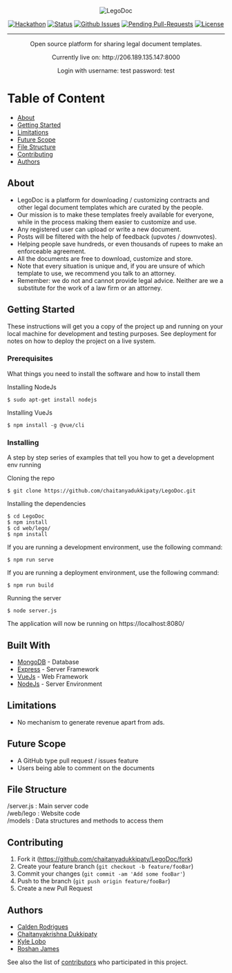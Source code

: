 <div align="center">

![LegoDoc](https://imgur.com/cRFAecF.png)

[![Hackathon](https://img.shields.io/badge/hackathon-Mumbai-orange.svg)](http://mumbaihackathon.in/) 
[![Status](https://img.shields.io/badge/status-active-green.svg)]() 
[![Github Issues](http://githubbadges.herokuapp.com/chaitanyadukkipaty/LegoDoc/issues.svg?style=flat-square)](https://github.com/chaitanyadukkipaty/LegoDoc/issues) 
[![Pending Pull-Requests](http://githubbadges.herokuapp.com/chaitanyadukkipaty/LegoDoc/pulls.svg?style=flat-square)](https://github.com/chaitanyadukkipaty/LegoDoc/pulls) 
[![License](https://img.shields.io/badge/license-GNU-blue.svg)](LICENSE.md)


</div>

---

<p align="center">Open source platform for sharing legal document templates.</p>
<p align="center">Currently live on: http://206.189.135.147:8000</p>
<p align="center">Login with username: test password: test</p>

# Table of Content
+ [About](#description)
+ [Getting Started](#getting_started)
+ [Limitations](#limitations)
+ [Future Scope](#future_scope)
+ [File Structure](#file_structure)
+ [Contributing](#contributing)
+ [Authors](#authors)

## About<a name="description"></a>
+ LegoDoc is a platform for downloading / customizing contracts and other legal document templates which are curated by the people.
+ Our mission is to make these templates freely available for everyone, while in the process making them easier to customize and use.
+ Any registered user can upload or write a new document.
+ Posts will be filtered with the help of feedback (upvotes / downvotes).
+ Helping people save hundreds, or even thousands of rupees to make an enforceable agreement.
+ All the documents are free to download, customize and store.
+ Note that every situation is unique and, if you are unsure of which template to use, we recommend you talk to an attorney.
+ Remember: we do not and cannot provide legal advice. Neither are we a substitute for the work of a law firm or an attorney. 

## Getting Started<a name="getting_started"></a>

These instructions will get you a copy of the project up and running on your local machine for development and testing purposes. See deployment for notes on how to deploy the project on a live system.

### Prerequisites

What things you need to install the software and how to install them

Installing NodeJs
```
$ sudo apt-get install nodejs
```
Installing VueJs
```
$ npm install -g @vue/cli
```
### Installing

A step by step series of examples that tell you how to get a development env running

Cloning the repo
```
$ git clone https://github.com/chaitanyadukkipaty/LegoDoc.git
```
Installing the dependencies
```
$ cd LegoDoc
$ npm install
$ cd web/lego/
$ npm install
```
If you are running a development environment, use the following command:
```
$ npm run serve 
```
If you are running a deployment environment, use the following command:
```
$ npm run build
```

Running the server
```
$ node server.js
```
The application will now be running on https://localhost:8080/

## Built With<a name="built_with"></a>
+ [MongoDB](https://www.mongodb.com/) - Database
+ [Express](https://expressjs.com/) - Server Framework
+ [VueJs](https://vuejs.org/) - Web Framework
+ [NodeJs](https://nodejs.org/en/) - Server Environment

## Limitations<a name="limitations"></a>
+ No mechanism to generate revenue apart from ads.

## Future Scope<a name="future_scope"></a>
+ A GitHub type pull request / issues feature
+ Users being able to comment on the documents

## File Structure <a name="file_structure"></a>
/server.js  : Main server code <br>
/web/lego  : Website code <br>
/models     : Data structures and methods to access them <br>

## Contributing<a name="contributing"></a>

1. Fork it (<https://github.com/chaitanyadukkipaty/LegoDoc/fork>)
2. Create your feature branch (`git checkout -b feature/fooBar`)
3. Commit your changes (`git commit -am 'Add some fooBar'`)
4. Push to the branch (`git push origin feature/fooBar`)
5. Create a new Pull Request

## Authors<a name="authors"></a>

+ [Calden Rodrigues](https://github.com/caldenrodrigues) <br>
+ [Chaitanyakrishna Dukkipaty](https://github/chaitanyadukkipaty) <br>
+ [Kyle Lobo](https://github.com/kylelobo) <br>
+ [Roshan James](https://github.com/sephiroth7712) <br>

See also the list of [contributors](https://github.com/chaitanyadukkipaty/LegoDoc/contributors) who participated in this project.
